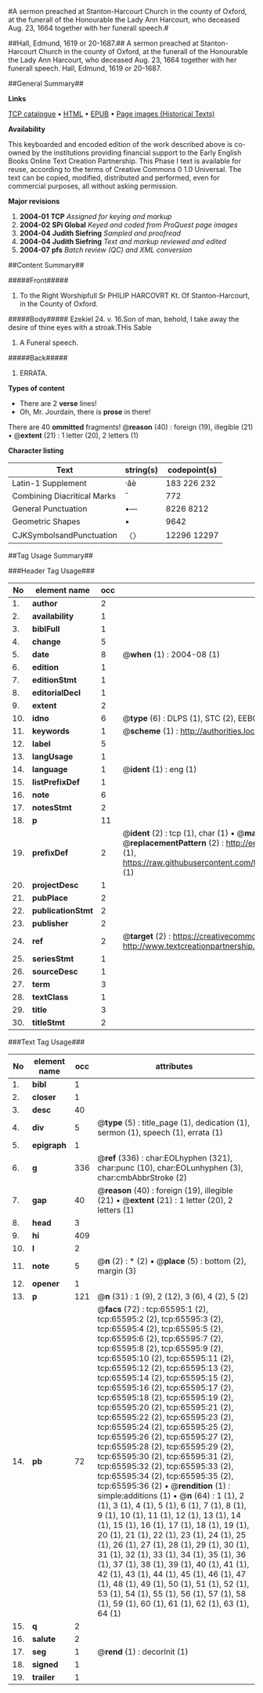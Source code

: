 #A sermon preached at Stanton-Harcourt Church in the county of Oxford, at the funerall of the Honourable the Lady Ann Harcourt, who deceased Aug. 23, 1664 together with her funerall speech.#

##Hall, Edmund, 1619 or 20-1687.##
A sermon preached at Stanton-Harcourt Church in the county of Oxford, at the funerall of the Honourable the Lady Ann Harcourt, who deceased Aug. 23, 1664 together with her funerall speech.
Hall, Edmund, 1619 or 20-1687.

##General Summary##

**Links**

[TCP catalogue](http://www.ota.ox.ac.uk/tcp/)  • 
[HTML](http://tei.it.ox.ac.uk/tcp/Texts-HTML/free/A44/A44880.html)  • 
[EPUB](http://tei.it.ox.ac.uk/tcp/Texts-EPUB/free/A44/A44880.epub) • 
[Page images (Historical Texts)](https://data.historicaltexts.jisc.ac.uk/view?pubId=eebo-12677481e&pageId=eebo-12677481e-65595-1)

**Availability**

This keyboarded and encoded edition of the
	       work described above is co-owned by the institutions
	       providing financial support to the Early English Books
	       Online Text Creation Partnership. This Phase I text is
	       available for reuse, according to the terms of Creative
	       Commons 0 1.0 Universal. The text can be copied,
	       modified, distributed and performed, even for
	       commercial purposes, all without asking permission.

**Major revisions**

1. __2004-01__ __TCP__ *Assigned for keying and markup*
1. __2004-02__ __SPi Global__ *Keyed and coded from ProQuest page images*
1. __2004-04__ __Judith Siefring__ *Sampled and proofread*
1. __2004-04__ __Judith Siefring__ *Text and markup reviewed and edited*
1. __2004-07__ __pfs__ *Batch review (QC) and XML conversion*

##Content Summary##

#####Front#####

1. To the Right Worshipfull Sr PHILIP HARCOVRT Kt. Of Stanton-Harcourt, in the County of Oxford.

#####Body#####
Ezekiel 24. v. 16.Son of man, behold, I take away the desire of thine eyes with a stroak.THis Sable 
1. A Funeral speech.

#####Back#####

1. ERRATA.

**Types of content**

  * There are 2 **verse** lines!
  * Oh, Mr. Jourdain, there is **prose** in there!

There are 40 **ommitted** fragments! 
 @__reason__ (40) : foreign (19), illegible (21)  •  @__extent__ (21) : 1 letter (20), 2 letters (1)

**Character listing**


|Text|string(s)|codepoint(s)|
|---|---|---|
|Latin-1 Supplement|·âè|183 226 232|
|Combining             Diacritical Marks|̄|772|
|General Punctuation|•—|8226 8212|
|Geometric Shapes|▪|9642|
|CJKSymbolsandPunctuation|〈〉|12296 12297|

##Tag Usage Summary##

###Header Tag Usage###

|No|element name|occ|attributes|
|---|---|---|---|
|1.|__author__|2||
|2.|__availability__|1||
|3.|__biblFull__|1||
|4.|__change__|5||
|5.|__date__|8| @__when__ (1) : 2004-08 (1)|
|6.|__edition__|1||
|7.|__editionStmt__|1||
|8.|__editorialDecl__|1||
|9.|__extent__|2||
|10.|__idno__|6| @__type__ (6) : DLPS (1), STC (2), EEBO-CITATION (1), OCLC (1), VID (1)|
|11.|__keywords__|1| @__scheme__ (1) : http://authorities.loc.gov/ (1)|
|12.|__label__|5||
|13.|__langUsage__|1||
|14.|__language__|1| @__ident__ (1) : eng (1)|
|15.|__listPrefixDef__|1||
|16.|__note__|6||
|17.|__notesStmt__|2||
|18.|__p__|11||
|19.|__prefixDef__|2| @__ident__ (2) : tcp (1), char (1)  •  @__matchPattern__ (2) : ([0-9\-]+):([0-9IVX]+) (1), (.+) (1)  •  @__replacementPattern__ (2) : http://eebo.chadwyck.com/downloadtiff?vid=$1&page=$2 (1), https://raw.githubusercontent.com/textcreationpartnership/Texts/master/tcpchars.xml#$1 (1)|
|20.|__projectDesc__|1||
|21.|__pubPlace__|2||
|22.|__publicationStmt__|2||
|23.|__publisher__|2||
|24.|__ref__|2| @__target__ (2) : https://creativecommons.org/publicdomain/zero/1.0/ (1), http://www.textcreationpartnership.org/docs/. (1)|
|25.|__seriesStmt__|1||
|26.|__sourceDesc__|1||
|27.|__term__|3||
|28.|__textClass__|1||
|29.|__title__|3||
|30.|__titleStmt__|2||


###Text Tag Usage###

|No|element name|occ|attributes|
|---|---|---|---|
|1.|__bibl__|1||
|2.|__closer__|1||
|3.|__desc__|40||
|4.|__div__|5| @__type__ (5) : title_page (1), dedication (1), sermon (1), speech (1), errata (1)|
|5.|__epigraph__|1||
|6.|__g__|336| @__ref__ (336) : char:EOLhyphen (321), char:punc (10), char:EOLunhyphen (3), char:cmbAbbrStroke (2)|
|7.|__gap__|40| @__reason__ (40) : foreign (19), illegible (21)  •  @__extent__ (21) : 1 letter (20), 2 letters (1)|
|8.|__head__|3||
|9.|__hi__|409||
|10.|__l__|2||
|11.|__note__|5| @__n__ (2) : * (2)  •  @__place__ (5) : bottom (2), margin (3)|
|12.|__opener__|1||
|13.|__p__|121| @__n__ (31) : 1 (9), 2 (12), 3 (6), 4 (2), 5 (2)|
|14.|__pb__|72| @__facs__ (72) : tcp:65595:1 (2), tcp:65595:2 (2), tcp:65595:3 (2), tcp:65595:4 (2), tcp:65595:5 (2), tcp:65595:6 (2), tcp:65595:7 (2), tcp:65595:8 (2), tcp:65595:9 (2), tcp:65595:10 (2), tcp:65595:11 (2), tcp:65595:12 (2), tcp:65595:13 (2), tcp:65595:14 (2), tcp:65595:15 (2), tcp:65595:16 (2), tcp:65595:17 (2), tcp:65595:18 (2), tcp:65595:19 (2), tcp:65595:20 (2), tcp:65595:21 (2), tcp:65595:22 (2), tcp:65595:23 (2), tcp:65595:24 (2), tcp:65595:25 (2), tcp:65595:26 (2), tcp:65595:27 (2), tcp:65595:28 (2), tcp:65595:29 (2), tcp:65595:30 (2), tcp:65595:31 (2), tcp:65595:32 (2), tcp:65595:33 (2), tcp:65595:34 (2), tcp:65595:35 (2), tcp:65595:36 (2)  •  @__rendition__ (1) : simple:additions (1)  •  @__n__ (64) : 1 (1), 2 (1), 3 (1), 4 (1), 5 (1), 6 (1), 7 (1), 8 (1), 9 (1), 10 (1), 11 (1), 12 (1), 13 (1), 14 (1), 15 (1), 16 (1), 17 (1), 18 (1), 19 (1), 20 (1), 21 (1), 22 (1), 23 (1), 24 (1), 25 (1), 26 (1), 27 (1), 28 (1), 29 (1), 30 (1), 31 (1), 32 (1), 33 (1), 34 (1), 35 (1), 36 (1), 37 (1), 38 (1), 39 (1), 40 (1), 41 (1), 42 (1), 43 (1), 44 (1), 45 (1), 46 (1), 47 (1), 48 (1), 49 (1), 50 (1), 51 (1), 52 (1), 53 (1), 54 (1), 55 (1), 56 (1), 57 (1), 58 (1), 59 (1), 60 (1), 61 (1), 62 (1), 63 (1), 64 (1)|
|15.|__q__|2||
|16.|__salute__|2||
|17.|__seg__|1| @__rend__ (1) : decorInit (1)|
|18.|__signed__|1||
|19.|__trailer__|1||
